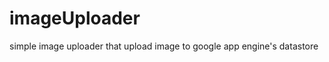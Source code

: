imageUploader
=============

simple image uploader that upload image to google app engine's datastore
